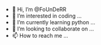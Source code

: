 - 👋 Hi, I’m @FoUnDeRR
- 👀 I’m interested in coding ...
- 🌱 I’m currently learning python ...
- 💞️ I’m looking to collaborate on ...
- 📫 How to reach me ...

<!---
FoUnDeRR/FoUnDeRR is a ✨ special ✨ repository because its `README.md` (this file) appears on your GitHub profile.
You can click the Preview link to take a look at your changes.
--->
